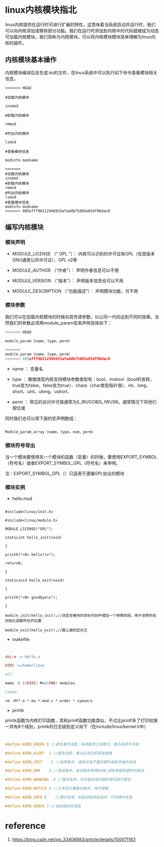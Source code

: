 # linux内核模块指北

linux内核提供在运行时可进行扩展的特性，这意味着当系统启动并运行时，我们可以向内核添加或移除部分功能。我们在运行时添加到内核中的代码就被成为动态可加载内核模块，我们简称为内核模块。可以将内核模块模块简单理解为linux内核的插件。

## 内核模块基本操作

内核模块编译后会生成.ko的文件，在linux系统中可以执行如下命令查看模块相关信息。

```shell
<<<<<<< HEAD

#加载内核模块

insmod

#卸载内核模块

rmmod

#列出内核模块

lsmod

#查看模块信息

modinfo modname

=======
#加载内核模块
insmod
#卸载内核模块
rmmod
#列出内核模块
lsmod
#查看模块信息
modinfo modname
>>>>>>> 805efff96212946933afaddb75d65e85df96dac0
```

## 编写内核模块

### 模块声明

-  MODULE_LICENSE  （“  GPL  ”）： 内核可以识别的许可证有GPL（任意版本GNU通用公共许可证）、GPL v2等

-  MODULE_AUTHOR  （“作者”）： 声明作者信息可以不用

-  MODULE_VERSION  （“版本”）： 声明版本信息也可以不用

-  MODULE_DESCRIPTION  （“功能描述”）： 声明模块功能，可不用

### 模块参数

我们可以在加载内核模块的时候向其传递参数，以让同一代码达到不同的效果。当然我们的参数必须用module_param宏来声明具体如下：

```c
<<<<<<< HEAD

module_param（name，type，perm）

=======
module_param（name，type，perm） 
>>>>>>> 805efff96212946933afaddb75d65e85df96dac0
```

-  name  ： 变量名

-  type  ： 数据类型内核支持模块参数类型有：bool、invbool（bool的发转，true变为false，false变为true）、charp（char类型指针值）、int、long、short、uint、ulong、ushort、

-  perm  ： 常见的访问许可值通常为S_IRUGO和S_IWUSR。通常情况下将他们按位或

同时我们也可以用下面的宏声明数组：

```c

Module_param_array（name，type，num，perm）
```

### 模块符号导出

当一个模块要使用另一个模块的函数（变量）的时候，要使用EXPORT_SYMBOL（符号名）或者EXPORT_SYMBOL_GPL（符号名）来申明。

注：EXPORT_SYMBOL_GPL（）只适用于遵循GPL协议的模块

### 模块实例

- hello.mod

```shell

#include<linux/init.h>

#include<linux/module.h>

MODULE_LICENSE("GPL");

staticint hello_init(void)

{

printk("<0> hello!\n");

return0;

}

staticvoid hello_exit(void)

{

printk("<0> goodbye\n");

}

module_init(hello_init);//该宏在模块的目标代码中增加一个特殊的段，用于说明内核初始化函数所在的位置

module_exit(hello_exit);//跟上面的宏对立

```

- makefile

```makefile


obj-m := hello.o

DIRS :=/home/linux

all:

make -C $(DIRS) M=$(PWD) modules

clean:

rm -Rf*.o *.ko *.mod.c *.order *.symvers
```

- printk

printk函数为内核打印函数，其和printf函数功能类似，不过比printf多了打印权限一共有8个级别，printk的日志级别定义如下（在include/linux/kernel.h中）

```c


#define KERN_EMERG 0 //紧急事件消息，系统崩溃之前提示，表示系统不可用

#define KERN_ALERT  1 //报告消息，表示必须立即采取措施

#define KERN_CRIT    2 //临界条件，通常涉及严重的硬件或软件操作失败

#define KERN_ERR    3 //错误条件，驱动程序常用KERN_ERR来报告硬件的错误

#define KERN_WARNING  4 //警告条件，对可能出现问题的情况进行警告

#define KERN_NOTICE 5 //正常但又重要的条件，用于提醒

#define KERN_INFO 6    //提示信息，如驱动程序启动时，打印硬件信息

#define KERN_DEBUG 7 //调试级别的消息

```

# reference

1. https://blog.csdn.net/qq_33406883/article/details/100071183
